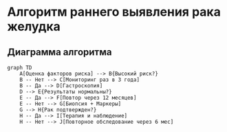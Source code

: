# Алгоритм раннего выявления рака желудка

## Диаграмма алгоритма
```mermaid
graph TD
    A[Оценка факторов риска] --> B{Высокий риск?}
    B -- Нет --> C[Мониторинг раз в 3 года]
    B -- Да --> D[Гастроскопия]
    D --> E{Результаты нормальны?}
    E -- Да --> F[Повтор через 12 месяцев]
    E -- Нет --> G[Биопсия + Маркеры]
    G --> H{Рак подтвержден?}
    H -- Да --> I[Терапия и наблюдение]
    H -- Нет --> J[Повторное обследование через 6 мес]
